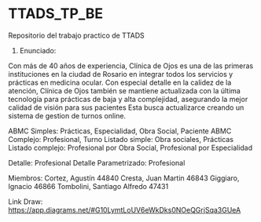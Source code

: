# TTADS_TP_BE
Repositorio del trabajo practico de TTADS

1.  Enunciado:

Con más de 40 años de experiencia, Clínica de Ojos es una de las primeras instituciones en la ciudad de Rosario en integrar todos los servicios y prácticas en medicina ocular.
Con especial detalle en la calidez de la atención, Clínica de Ojos también  se mantiene actualizada con la última tecnología para prácticas de baja y alta complejidad, asegurando la mejor calidad de visión para sus pacientes
Esta busca actualizarce creando un sistema de gestion de turnos online.


ABMC Simples: Prácticas, Especialidad, Obra Social, Paciente
ABMC Complejo: Profesional, Turno
Listado simple: Obra sociales, Prácticas
Listado complejo: Profesional por Obra Social, Profesional por Especialidad

Detalle: Profesional
Detalle Parametrizado: Profesional

Miembros:
  Cortez, Agustín 44840
  Cresta, Juan Martin 46843
  Giggiaro, Ignacio 46866
  Tombolini, Santiago Alfredo 47431
  
  Link Draw: https://app.diagrams.net/#G10LymtLoUV6eWkDks0NOeQGrjSqa3GUeA
  
  

